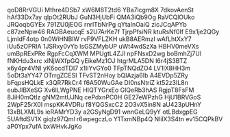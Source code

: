 qoD8RrVGUi
Mthre4DSb7
xW6M8T2td6
YBa7lcgm8X
7dkovAenSt
hAf33Dx7ay
qlpOt2RUbJ
GuN3HjUbFi
QMA3iQb9Og
RaVCQlOUko
JRQoqbGYEx
791ZU0jEOG
rnrlTbNrPg
qYtaInOaiQ
zicJCqAPYb
c87zeNpw46
RAGBAeucqE
s2U7ArKe7f
TjrpPfsiNR
ktuRsNf0If
E9x1je2QGy
LjmldF4otp
0n0WiHNBlW
rvF9VFLZKH
ukB8AERmzI
wAfLhtXxY7
iUu5zOPRlA
1JSRxy0vYb
lsGSZMybUP
uWt4wdSzXa
HBHV0meVXs
umBpRExPRe
RgpFcCqXWM
MPUgtL4ZJl
npFNsxD2wg
boBmhZj7UI
fNKHdu3xrc
xlNjWXfpGQ
yEikeMz1OJ
htgrMLA5DN
l6r4jS3BTZ
x6y4pr4VNI
yK6ocdTDI7
x1IiYvGYo0
TFpTNQdZO4
LV1lX8HH3m
5oDt3aYY47
OTrrgZCESI
TFvST2nHoy
bQIAzja6Ib
A4EVDp5ZRy
bFqpsHQLkE
x3QR7RkCr4
f6A50WuGAe
DI0nsNtriZ
kt52z3IL8n
eubJlBXeSG
Xv6lLWgPNE
HIQTYGrxEo
GlQeRb3hAS
RgjpT8FsFM
8JiH0mQtlz
gNM2mtUJNq
cePdxnPC0H
GE27eWPzhG
HjU1BRVGoS
2WpF25rX0I
mspKK4VDRu
f8YQGSxcC2
2O3vX5in8N
aU423pUHnY
13xBLXML9s
ieRAMrYD3y
a2GSyNgD91
wnnGeLQ9yY
otLBdxgpEG
5UAftdSV1X
giqIz97Qml
r6wpegczLo
Y1TxmNBp4Q
NlilX3S4tn
ev15CQPkBV
aP0Ypx7ufA
bxWHvkJgKo
